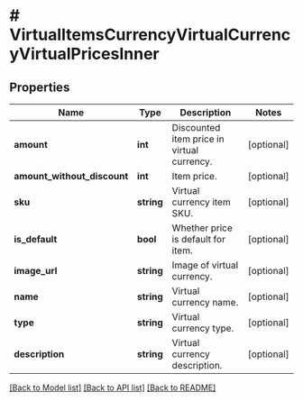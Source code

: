 # # VirtualItemsCurrencyVirtualCurrencyVirtualPricesInner

## Properties

Name | Type | Description | Notes
------------ | ------------- | ------------- | -------------
**amount** | **int** | Discounted item price in virtual currency. | [optional]
**amount_without_discount** | **int** | Item price. | [optional]
**sku** | **string** | Virtual currency item SKU. | [optional]
**is_default** | **bool** | Whether price is default for item. | [optional]
**image_url** | **string** | Image of virtual currency. | [optional]
**name** | **string** | Virtual currency name. | [optional]
**type** | **string** | Virtual currency type. | [optional]
**description** | **string** | Virtual currency description. | [optional]

[[Back to Model list]](../../README.md#models) [[Back to API list]](../../README.md#endpoints) [[Back to README]](../../README.md)
